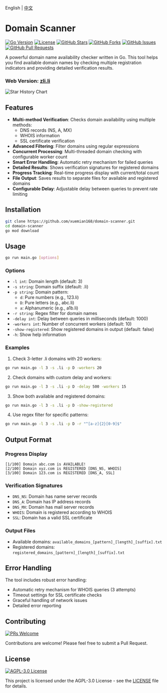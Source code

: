 English | [中文](./README.zh.md)

# Domain Scanner

[![Go Version](https://img.shields.io/badge/go-1.22-blue.svg)](https://golang.org)
[![License](https://img.shields.io/badge/license-AGPL--3.0-green.svg)](LICENSE)
[![GitHub Stars](https://img.shields.io/github/stars/xuemian168/domain-scanner.svg?style=social)](https://github.com/xuemian168/domain-scanner/stargazers)
[![GitHub Forks](https://img.shields.io/github/forks/xuemian168/domain-scanner.svg?style=social)](https://github.com/xuemian168/domain-scanner/network/members)
[![GitHub Issues](https://img.shields.io/github/issues/xuemian168/domain-scanner.svg)](https://github.com/xuemian168/domain-scanner/issues)
[![GitHub Pull Requests](https://img.shields.io/github/issues-pr/xuemian168/domain-scanner.svg)](https://github.com/xuemian168/domain-scanner/pulls)

A powerful domain name availability checker written in Go. This tool helps you find available domain names by checking multiple registration indicators and providing detailed verification results.

### Web Version: [zli.li](https://zli.li)

![Star History Chart](https://api.star-history.com/svg?repos=xuemian168/domain-scanner&type=Date)

## Features

- **Multi-method Verification**: Checks domain availability using multiple methods:
  - DNS records (NS, A, MX)
  - WHOIS information
  - SSL certificate verification
- **Advanced Filtering**: Filter domains using regular expressions
- **Concurrent Processing**: Multi-threaded domain checking with configurable worker count
- **Smart Error Handling**: Automatic retry mechanism for failed queries
- **Detailed Results**: Shows verification signatures for registered domains
- **Progress Tracking**: Real-time progress display with current/total count
- **File Output**: Saves results to separate files for available and registered domains
- **Configurable Delay**: Adjustable delay between queries to prevent rate limiting

## Installation

```bash
git clone https://github.com/xuemian168/domain-scanner.git
cd domain-scanner
go mod download
```

## Usage

```bash
go run main.go [options]
```

### Options

- `-l int`: Domain length (default: 3)
- `-s string`: Domain suffix (default: .li)
- `-p string`: Domain pattern:
  - `d`: Pure numbers (e.g., 123.li)
  - `D`: Pure letters (e.g., abc.li)
  - `a`: Alphanumeric (e.g., a1b.li)
- `-r string`: Regex filter for domain names
- `-delay int`: Delay between queries in milliseconds (default: 1000)
- `-workers int`: Number of concurrent workers (default: 10)
- `-show-registered`: Show registered domains in output (default: false)
- `-h`: Show help information

### Examples

1. Check 3-letter .li domains with 20 workers:
```bash
go run main.go -l 3 -s .li -p D -workers 20
```

2. Check domains with custom delay and workers:
```bash
go run main.go -l 3 -s .li -p D -delay 500 -workers 15
```

3. Show both available and registered domains:
```bash
go run main.go -l 3 -s .li -p D -show-registered
```

4. Use regex filter for specific patterns:
```bash
go run main.go -l 3 -s .li -p D -r "^[a-z]{2}[0-9]$"
```

## Output Format

### Progress Display
```
[1/100] Domain abc.com is AVAILABLE!
[2/100] Domain xyz.com is REGISTERED [DNS_NS, WHOIS]
[3/100] Domain 123.com is REGISTERED [DNS_A, SSL]
```

### Verification Signatures
- `DNS_NS`: Domain has name server records
- `DNS_A`: Domain has IP address records
- `DNS_MX`: Domain has mail server records
- `WHOIS`: Domain is registered according to WHOIS
- `SSL`: Domain has a valid SSL certificate

### Output Files
- Available domains: `available_domains_[pattern]_[length]_[suffix].txt`
- Registered domains: `registered_domains_[pattern]_[length]_[suffix].txt`

## Error Handling

The tool includes robust error handling:
- Automatic retry mechanism for WHOIS queries (3 attempts)
- Timeout settings for SSL certificate checks
- Graceful handling of network issues
- Detailed error reporting

## Contributing

[![PRs Welcome](https://img.shields.io/badge/PRs-welcome-brightgreen.svg)](CONTRIBUTING.md)

Contributions are welcome! Please feel free to submit a Pull Request.

## License

[![AGPL-3.0 License](https://img.shields.io/badge/License-AGPL--3.0-green.svg)](LICENSE)

This project is licensed under the AGPL-3.0 License - see the [LICENSE](LICENSE) file for details. 